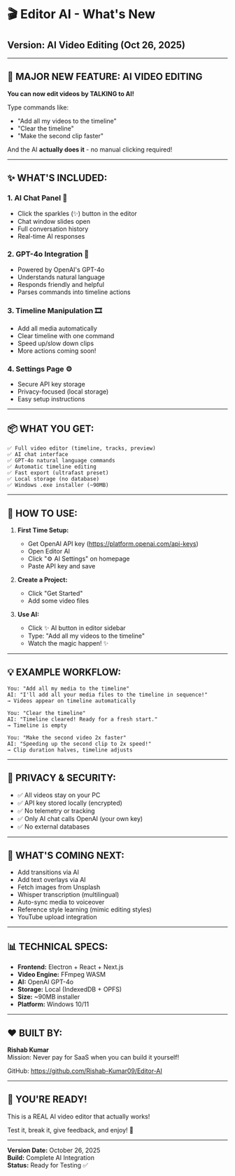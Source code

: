 # 🎬 Editor AI - What's New

## **Version: AI Video Editing (Oct 26, 2025)**

---

## **🚀 MAJOR NEW FEATURE: AI VIDEO EDITING**

**You can now edit videos by TALKING to AI!**

Type commands like:
- "Add all my videos to the timeline"
- "Clear the timeline"
- "Make the second clip faster"

And the AI **actually does it** - no manual clicking required!

---

## **✨ WHAT'S INCLUDED:**

### **1. AI Chat Panel** 🤖
- Click the sparkles (✨) button in the editor
- Chat window slides open
- Full conversation history
- Real-time AI responses

### **2. GPT-4o Integration** 🧠
- Powered by OpenAI's GPT-4o
- Understands natural language
- Responds friendly and helpful
- Parses commands into timeline actions

### **3. Timeline Manipulation** 🎞️
- Add all media automatically
- Clear timeline with one command
- Speed up/slow down clips
- More actions coming soon!

### **4. Settings Page** ⚙️
- Secure API key storage
- Privacy-focused (local storage)
- Easy setup instructions

---

## **📦 WHAT YOU GET:**

```
✅ Full video editor (timeline, tracks, preview)
✅ AI chat interface
✅ GPT-4o natural language commands
✅ Automatic timeline editing
✅ Fast export (ultrafast preset)
✅ Local storage (no database)
✅ Windows .exe installer (~90MB)
```

---

## **🎯 HOW TO USE:**

1. **First Time Setup:**
   - Get OpenAI API key (https://platform.openai.com/api-keys)
   - Open Editor AI
   - Click "⚙️ AI Settings" on homepage
   - Paste API key and save

2. **Create a Project:**
   - Click "Get Started"
   - Add some video files

3. **Use AI:**
   - Click ✨ AI button in editor sidebar
   - Type: "Add all my videos to the timeline"
   - Watch the magic happen! ✨

---

## **💡 EXAMPLE WORKFLOW:**

```
You: "Add all my media to the timeline"
AI: "I'll add all your media files to the timeline in sequence!"
→ Videos appear on timeline automatically

You: "Clear the timeline"
AI: "Timeline cleared! Ready for a fresh start."
→ Timeline is empty

You: "Make the second video 2x faster"
AI: "Speeding up the second clip to 2x speed!"
→ Clip duration halves, timeline adjusts
```

---

## **🔐 PRIVACY & SECURITY:**

- ✅ All videos stay on your PC
- ✅ API key stored locally (encrypted)
- ✅ No telemetry or tracking
- ✅ Only AI chat calls OpenAI (your own key)
- ✅ No external databases

---

## **🚧 WHAT'S COMING NEXT:**

- Add transitions via AI
- Add text overlays via AI
- Fetch images from Unsplash
- Whisper transcription (multilingual)
- Auto-sync media to voiceover
- Reference style learning (mimic editing styles)
- YouTube upload integration

---

## **📊 TECHNICAL SPECS:**

- **Frontend:** Electron + React + Next.js
- **Video Engine:** FFmpeg WASM
- **AI:** OpenAI GPT-4o
- **Storage:** Local (IndexedDB + OPFS)
- **Size:** ~90MB installer
- **Platform:** Windows 10/11

---

## **❤️ BUILT BY:**

**Rishab Kumar**  
Mission: Never pay for SaaS when you can build it yourself!

GitHub: https://github.com/Rishab-Kumar09/Editor-AI

---

## **🎉 YOU'RE READY!**

This is a REAL AI video editor that actually works!

Test it, break it, give feedback, and enjoy! 🚀

---

**Version Date:** October 26, 2025  
**Build:** Complete AI Integration  
**Status:** Ready for Testing ✅

